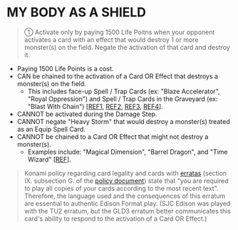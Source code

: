 
# MY BODY AS A SHIELD  
> ① Activate only by paying 1500 Life Poitns when your opponent activates a card with an effect that would destroy 1 or more monster(s) on the field. Negate the activation of that card and destroy it.

*   Paying 1500 Life Points is a cost.
*   CAN be chained to the activation of a Card OR Effect that destroys a monster(s) on the field.
    *   This includes face-up Spell / Trap Cards (ex: "Blaze Accelerator", "Royal Oppression") and Spell / Trap Cards in the Graveyard (ex: "Blast With Chain") \[[REF1](https://www.pojo.biz/board/showthread.php?t=814506), [REF2](https://www.pojo.biz/board/showthread.php?t=829354), [REF3](https://www.pojo.biz/board/showpost.php?p=17106978&postcount=23), [REF4](https://www.pojo.biz/board/showthread.php?t=894173)\].
*   CANNOT be activated during the Damage Step.
*   CANNOT negate "Heavy Storm" that would destroy a monster(s) treated as an Equip Spell Card.
*   CANNOT be chained to a Card OR Effect that might not destroy a monster(s).
    *   Examples include: "Magical Dimension", "Barrel Dragon", and "Time Wizard" \[[REF](http://duelistgroundz.com/index.php?/topic/113775-time-wizard-vs-my-body-as-a-shield/)\].

> Konami policy regarding card legality and cards with [erratas](https://yugipedia.com/wiki/Errata) (section IX. subsection G. of the [policy document](https://img.yugioh-card.com/en/gameplay/penalty_guide/YGOTCG_Policy_v_2_1.pdf)) state that "you are required to play all copies of your cards according to the most recent text". Therefore, the language used and the consequences of this erratum are essential to authentic Edison Format play. (SJC Edison was played with the TU2 erratum, but the GLD3 erratum better communicates this card's ability to respond to the activation of a Card OR Effect.)


  